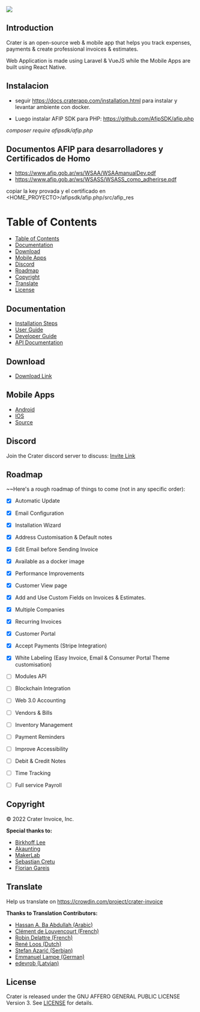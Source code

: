 <img src="https://res.cloudinary.com/bytefury/image/upload/v1574149856/Crater/craterframe.png">

## Introduction
Crater is an open-source web & mobile app that helps you track expenses, payments & create professional invoices & estimates.

Web Application is made using Laravel & VueJS while the Mobile Apps are built using React Native.

## Instalacion
- seguir https://docs.craterapp.com/installation.html para instalar y levantar ambiente con docker.

- Luego instalar AFIP SDK para PHP: https://github.com/AfipSDK/afip.php

*composer require afipsdk/afip.php*

## Documentos AFIP para desarrolladores y Certificados de Homo
  - https://www.afip.gob.ar/ws/WSAA/WSAAmanualDev.pdf
  - https://www.afip.gob.ar/ws/WSASS/WSASS_como_adherirse.pdf

  copiar la key provada y el certificado en <HOME_PROYECTO>/afipsdk/afip.php/src/afip_res

# Table of Contents

  - [Table of Contents](#table-of-contents)
  - [Documentation](#documentation)
  - [Download](#download)
  - [Mobile Apps](#mobile-apps)
  - [Discord](#discord)
  - [Roadmap](#roadmap)
  - [Copyright](#copyright)
  - [Translate](#translate)
  - [License](#license)

## Documentation

- [Installation Steps](https://docs.craterapp.com/installation.html)
- [User Guide](https://docs.craterapp.com/)
- [Developer Guide](https://docs.craterapp.com/developer-guide.html)
- [API Documentation](https://docs.craterapp.com/api-documentation.html)

## Download

- [Download Link](https://craterapp.com/downloads)

## Mobile Apps

- [Android](https://play.google.com/store/apps/details?id=com.craterapp.app)
- [IOS](https://apps.apple.com/app/id1489169767)
- [Source](https://github.com/bytefury/crater-mobile)

## Discord

Join the Crater discord server to discuss:
[Invite Link](https://discord.gg/nyTstm6)

## Roadmap

~~Here's a rough roadmap of things to come (not in any specific order):

- [x] Automatic Update
- [x] Email Configuration
- [x] Installation Wizard
- [x] Address Customisation & Default notes
- [x] Edit Email before Sending Invoice
- [x] Available as a docker image
- [x] Performance Improvements
- [x] Customer View page
- [x] Add and Use Custom Fields on Invoices & Estimates.
- [x] Multiple Companies
- [x] Recurring Invoices
- [x] Customer Portal
- [x] Accept Payments (Stripe Integration)
- [x] White Labeling (Easy Invoice, Email & Consumer Portal Theme customisation)
- [ ] Modules API
- [ ] Blockchain Integration
- [ ] Web 3.0 Accounting
- [ ] Vendors & Bills
- [ ] Inventory Management 
- [ ] Payment Reminders
- [ ] Improve Accessibility
- [ ] Debit & Credit Notes
- [ ] Time Tracking
- [ ] Full service Payroll


## Copyright

© 2022 Crater Invoice, Inc.

**Special thanks to:**

- [Birkhoff Lee](https://github.com/BirkhoffLee)
- [Akaunting](https://github.com/akaunting/akaunting)
- [MakerLab](https://github.com/MakerLab-Dev)
- [Sebastian Cretu](https://github.com/sebastiancretu)
- [Florian Gareis](https://github.com/TheZoker)

## Translate

Help us translate on https://crowdin.com/project/crater-invoice

**Thanks to Translation Contributors:**

- [Hassan A. Ba Abdullah (Arabic)](https://github.com/hsnapps)
- [Clément de Louvencourt (French)](https://github.com/PHClement)
- [Robin Delattre (French)](https://github.com/RobinDev)
- [René Loos (Dutch)](https://github.com/Loosie94)
- [Stefan Azarić (Serbian)](https://github.com/azaricstefan)
- [Emmanuel Lampe (German)](https://github.com/rexlManu)
- [edevrob (Latvian)](https://github.com/edevrob)

## License

Crater is released under the GNU AFFERO GENERAL PUBLIC LICENSE Version 3.
See [LICENSE](LICENSE) for details.
